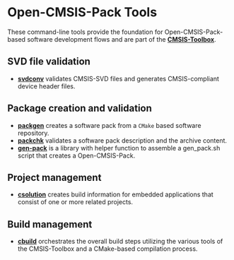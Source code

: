 # Open-CMSIS-Pack Tools

These command-line tools provide the foundation for Open-CMSIS-Pack-based software development flows and are part of the [**CMSIS-Toolbox**](https://github.com/Open-CMSIS-Pack/cmsis-toolbox).

## SVD file validation

- [**svdconv**](https://open-cmsis-pack.github.io/svd-spec/main/svd_SVDConv_pg.html) validates CMSIS-SVD files and generates CMSIS-compliant device header files.

## Package creation and validation

- [**packgen**](./packgen/README.md) creates a software pack from a `CMake` based software repository.
- [**packchk**](./packchk/README.md) validates a software pack description and the archive content.
- [**gen-pack**](https://github.com/Open-CMSIS-Pack/gen-pack) is a library with helper function to assemble a gen_pack.sh script that creates a Open-CMSIS-Pack.

## Project management

- [**csolution**](https://github.com/Open-CMSIS-Pack/cmsis-toolbox/blob/main/docs/build-tools.md#csolution-invocation) creates build information for embedded applications that consist of one or more related projects.

## Build management

- [**cbuild**](https://github.com/Open-CMSIS-Pack/cmsis-toolbox/blob/main/docs/build-tools.md#cbuild-invocation) orchestrates the overall build steps utilizing the various tools of the CMSIS-Toolbox and a CMake-based compilation process.
